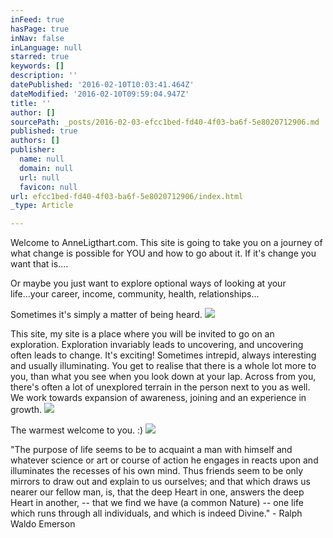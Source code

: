 ```yaml
---
inFeed: true
hasPage: true
inNav: false
inLanguage: null
starred: true
keywords: []
description: ''
datePublished: '2016-02-10T10:03:41.464Z'
dateModified: '2016-02-10T09:59:04.947Z'
title: ''
author: []
sourcePath: _posts/2016-02-03-efcc1bed-fd40-4f03-ba6f-5e8020712906.md
published: true
authors: []
publisher:
  name: null
  domain: null
  url: null
  favicon: null
url: efcc1bed-fd40-4f03-ba6f-5e8020712906/index.html
_type: Article

---
```

Welcome to AnneLigthart.com.  This site is going to take you on a journey of what change is possible for YOU and how to go about it. If it's change you want that is....

Or maybe you just want to explore optional ways of looking at your life...your career, income, community, health, relationships...

Sometimes it's simply a matter of being heard. ![](https://the-grid-user-content.s3-us-west-2.amazonaws.com/f4744e34-24d2-4ea2-b54d-e2d0e8f01df5.jpg)

This site, my site is a place where you will be invited to go on an exploration. Exploration invariably leads to uncovering, and uncovering often leads to change.  It's exciting! Sometimes intrepid, always interesting and usually illuminating.   You get to realise that there is a whole lot more to you, than what you see when you look down at your lap. Across from you, there's often a lot of unexplored terrain in the person next to you as well. We work towards expansion of awareness, joining and an experience in growth. ![](https://the-grid-user-content.s3-us-west-2.amazonaws.com/89aa2df7-1604-40fc-acc7-b943b53b6524.jpg)

The warmest welcome to you. :)
![](https://the-grid-user-content.s3-us-west-2.amazonaws.com/6ee8c4c7-c06a-44fd-be6e-d5e09c11f602.jpg)

"The purpose of life seems to be to acquaint a man with himself and whatever science or art or course of action he engages in reacts upon and illuminates the recesses of his own mind. Thus friends seem to be only mirrors to draw out and explain to us ourselves; and that which draws us nearer our fellow man, is, that the deep Heart in one, answers the deep Heart in another, -- that we find we have (a common Nature) -- one life which runs through all individuals, and which is indeed Divine." - Ralph Waldo Emerson